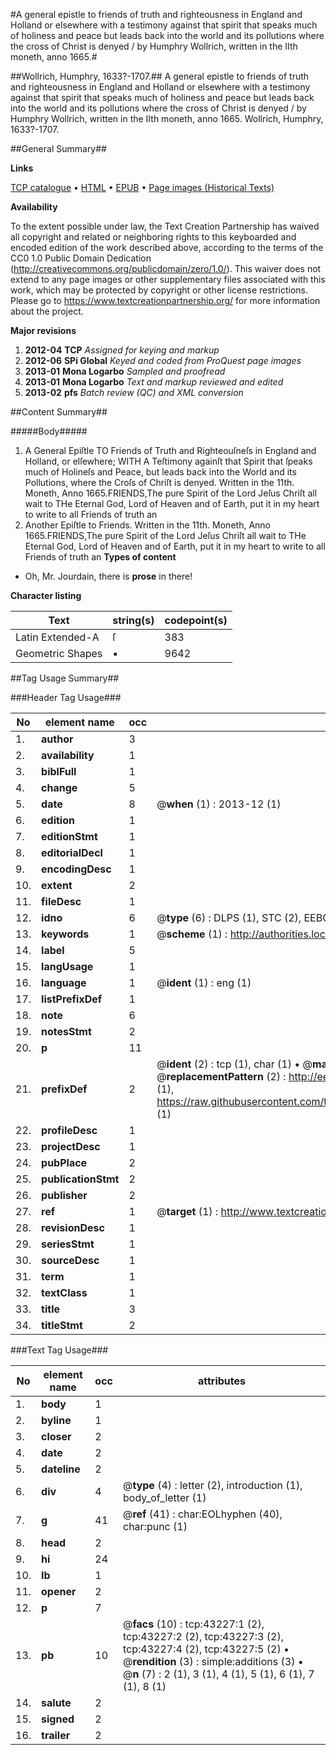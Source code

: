 #A general epistle to friends of truth and righteousness in England and Holland or elsewhere with a testimony against that spirit that speaks much of holiness and peace but leads back into the world and its pollutions where the cross of Christ is denyed / by Humphry Wollrich, written in the IIth moneth, anno 1665.#

##Wollrich, Humphry, 1633?-1707.##
A general epistle to friends of truth and righteousness in England and Holland or elsewhere with a testimony against that spirit that speaks much of holiness and peace but leads back into the world and its pollutions where the cross of Christ is denyed / by Humphry Wollrich, written in the IIth moneth, anno 1665.
Wollrich, Humphry, 1633?-1707.

##General Summary##

**Links**

[TCP catalogue](http://www.ota.ox.ac.uk/tcp/)  • 
[HTML](http://tei.it.ox.ac.uk/tcp/Texts-HTML/free/A66/A66858.html)  • 
[EPUB](http://tei.it.ox.ac.uk/tcp/Texts-EPUB/free/A66/A66858.epub) • 
[Page images (Historical Texts)](https://historicaltexts.jisc.ac.uk/eebo-09475430e)

**Availability**

To the extent possible under law, the Text Creation Partnership has waived all copyright and related or neighboring rights to this keyboarded and encoded edition of the work described above, according to the terms of the CC0 1.0 Public Domain Dedication (http://creativecommons.org/publicdomain/zero/1.0/). This waiver does not extend to any page images or other supplementary files associated with this work, which may be protected by copyright or other license restrictions. Please go to https://www.textcreationpartnership.org/ for more information about the project.

**Major revisions**

1. __2012-04__ __TCP__ *Assigned for keying and markup*
1. __2012-06__ __SPi Global__ *Keyed and coded from ProQuest page images*
1. __2013-01__ __Mona Logarbo__ *Sampled and proofread*
1. __2013-01__ __Mona Logarbo__ *Text and markup reviewed and edited*
1. __2013-02__ __pfs__ *Batch review (QC) and XML conversion*

##Content Summary##

#####Body#####

1. A General Epiſtle TO Friends of Truth and Righteouſneſs in England and Holland, or elſewhere; WITH A Teſtimony againſt that Spirit that ſpeaks much of Holineſs and Peace, but leads back into the World and its Pollutions, where the Croſs of Chriſt is denyed.
Written in the 11th. Moneth, Anno 1665.FRIENDS,The pure Spirit of the Lord Jeſus Chriſt all wait to THe Eternal God, Lord of Heaven and of Earth, put it in my heart to write to all Friends of truth an
1. Another Epiſtle to Friends.
Written in the 11th. Moneth, Anno 1665.FRIENDS,The pure Spirit of the Lord Jeſus Chriſt all wait to THe Eternal God, Lord of Heaven and of Earth, put it in my heart to write to all Friends of truth an
**Types of content**

  * Oh, Mr. Jourdain, there is **prose** in there!

**Character listing**


|Text|string(s)|codepoint(s)|
|---|---|---|
|Latin Extended-A|ſ|383|
|Geometric Shapes|▪|9642|

##Tag Usage Summary##

###Header Tag Usage###

|No|element name|occ|attributes|
|---|---|---|---|
|1.|__author__|3||
|2.|__availability__|1||
|3.|__biblFull__|1||
|4.|__change__|5||
|5.|__date__|8| @__when__ (1) : 2013-12 (1)|
|6.|__edition__|1||
|7.|__editionStmt__|1||
|8.|__editorialDecl__|1||
|9.|__encodingDesc__|1||
|10.|__extent__|2||
|11.|__fileDesc__|1||
|12.|__idno__|6| @__type__ (6) : DLPS (1), STC (2), EEBO-CITATION (1), OCLC (1), VID (1)|
|13.|__keywords__|1| @__scheme__ (1) : http://authorities.loc.gov/ (1)|
|14.|__label__|5||
|15.|__langUsage__|1||
|16.|__language__|1| @__ident__ (1) : eng (1)|
|17.|__listPrefixDef__|1||
|18.|__note__|6||
|19.|__notesStmt__|2||
|20.|__p__|11||
|21.|__prefixDef__|2| @__ident__ (2) : tcp (1), char (1)  •  @__matchPattern__ (2) : ([0-9\-]+):([0-9IVX]+) (1), (.+) (1)  •  @__replacementPattern__ (2) : http://eebo.chadwyck.com/downloadtiff?vid=$1&page=$2 (1), https://raw.githubusercontent.com/textcreationpartnership/Texts/master/tcpchars.xml#$1 (1)|
|22.|__profileDesc__|1||
|23.|__projectDesc__|1||
|24.|__pubPlace__|2||
|25.|__publicationStmt__|2||
|26.|__publisher__|2||
|27.|__ref__|1| @__target__ (1) : http://www.textcreationpartnership.org/docs/. (1)|
|28.|__revisionDesc__|1||
|29.|__seriesStmt__|1||
|30.|__sourceDesc__|1||
|31.|__term__|1||
|32.|__textClass__|1||
|33.|__title__|3||
|34.|__titleStmt__|2||


###Text Tag Usage###

|No|element name|occ|attributes|
|---|---|---|---|
|1.|__body__|1||
|2.|__byline__|1||
|3.|__closer__|2||
|4.|__date__|2||
|5.|__dateline__|2||
|6.|__div__|4| @__type__ (4) : letter (2), introduction (1), body_of_letter (1)|
|7.|__g__|41| @__ref__ (41) : char:EOLhyphen (40), char:punc (1)|
|8.|__head__|2||
|9.|__hi__|24||
|10.|__lb__|1||
|11.|__opener__|2||
|12.|__p__|7||
|13.|__pb__|10| @__facs__ (10) : tcp:43227:1 (2), tcp:43227:2 (2), tcp:43227:3 (2), tcp:43227:4 (2), tcp:43227:5 (2)  •  @__rendition__ (3) : simple:additions (3)  •  @__n__ (7) : 2 (1), 3 (1), 4 (1), 5 (1), 6 (1), 7 (1), 8 (1)|
|14.|__salute__|2||
|15.|__signed__|2||
|16.|__trailer__|2||

